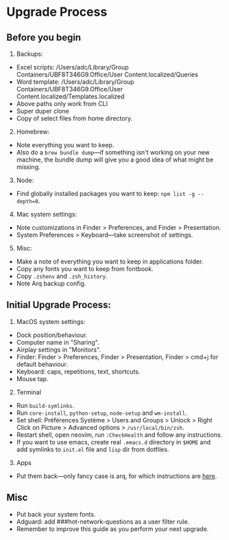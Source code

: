# Upgrade Process

## Before you begin
1. Backups:
  * Excel scripts: /Users/adc/Library/Group Containers/UBF8T346G9.Office/User Content.localized/Queries
  * Word template: /Users/adc/Library/Group Containers/UBF8T346G9.Office/User Content.localized/Templates.localized
  * Above paths only work from CLI
  * Super duper clone
  * Copy of select files from home directory.
2. Homebrew:
  * Note everything you want to keep.
  * Also do a `brew bundle dump`—if something isn't working on your new machine, the bundle dump will give you a good idea of what might be missing.
3. Node:
  * Find globally installed packages you want to keep: `npm list -g --depth=0`.
4. Mac system settings:
  * Note customizations in Finder > Preferences, and Finder > Presentation.
  * System Preferences > Keyboard—take screenshot of settings.
5. Misc:
  * Make a note of everything you want to keep in applications folder.
  * Copy any fonts you want to keep from fontbook.
  * Copy `.zshenv` and `.zsh_history`.
  * Note Arq backup config.

## Initial Upgrade Process:
1. MacOS system settings:
  * Dock position/behaviour.
  * Computer name in "Sharing".
  * Airplay settings in "Monitors".
  * Finder: Finder > Preferences, Finder > Presentation, Finder > cmd+j for default behaviour.
  * Keyboard: caps, repetitions, text, shortcuts.
  * Mouse tap.
2. Terminal
  * Run `build-symlinks`.
  * Run `core-install`, `python-setup`,  `node-setup` and `wm-install`.
  * Set shell: Préférences Système > Users and Groups > Unlock > Right Click on Picture > Advanced options > `/usr/local/bin/zsh`.
  * Restart shell, open neovim, run `:CheckHealth` and follow any instructions.
  * If you want to use emacs, create real `.emacs.d` directory in `$HOME` and add symlinks to `init.el` file and `lisp` dir from dotfiles.
3. Apps
  * Put them back—only fancy case is arq, for which instructions are [here](https://www.arqbackup.com/documentation/pages/recovering.html).

## Misc
* Put back your system fonts.
* Adguard: add ###hot-network-questions as a user filter rule.
* Remember to improve this guide as you perform your next upgrade.

